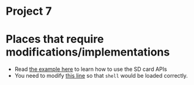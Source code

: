 # Project 7
# Places that require modifications/implementations
- Read [the example here](https://github.com/sklaw/enee447project7_hw_template_Shuangqi_sessions/blob/master/kernel.c#L36-L60) to learn how to use the SD card APIs
- You need to modify [this line](https://github.com/sklaw/enee447project7_hw_template_Shuangqi_sessions/blob/master/kernel.c#L107) so that `shell` would be loaded correctly.
